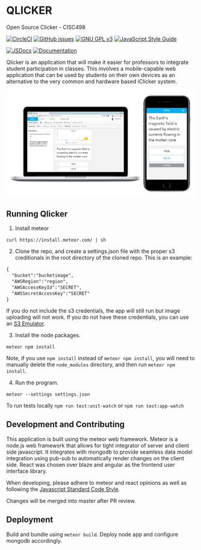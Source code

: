 # QLICKER
Open Source Clicker - CISC498

[![CircleCI](https://circleci.com/gh/qlicker/qlicker.svg?style=shield&circle-token=add100d7632954b295a5010c4d904e5b7801d8f5)](https://circleci.com/gh/qlicker/qlicker)
[![GitHub issues](https://img.shields.io/github/issues/qlicker/qlicker.svg)](https://github.com/qlicker/qlicker/issues)
[![GNU GPL v3](https://img.shields.io/badge/license-GNU%20GPL%20v3-blue.svg)](https://www.gnu.org/licenses/gpl-3.0.en.html)
[![JavaScript Style Guide](https://img.shields.io/badge/code%20style-standard-brightgreen.svg)](http://standardjs.com/)

[![JSDocs](https://img.shields.io/badge/Documentation-JSDocs-green.svg)](https://rawgit.com/qlicker/qlicker/master/docs/.jsdocs/index.html)
[![Documentation](https://img.shields.io/badge/Documentation-User%20Manual-green.svg)](https://github.com/qlicker/qlicker/tree/master/docs)



Qlicker is an application that will make it easier for professors to integrate student participation in classes. This involves a mobile-capable web application that can be used by students on their own devices as an alternative to the very common and hardware based iClicker system.

![overview](docs/images/overview.png)

## Running Qlicker

1. Install meteor
```
curl https://install.meteor.com/ | sh 
```

2. Clone the repo, and create a settings.json file with the proper s3 creditionals in the root directory of the cloned repo. This is an example:
```
{
  "bucket":"bucketimage",
  "AWSRegion":"region",
  "AWSAccessKeyId":"SECRET",
  "AWSSecretAccessKey":"SECRET"
}
```

If you do not include the s3 credentials, the app will still run but image uploading will not work. If you do not have these credentials, you can use an [S3 Emulator](https://github.com/jubos/fake-s3).

3. Install the node packages.
```
meteor npm install
```

Note, if you use `npm install` instead of `meteor npm install`, you will need to manually delete the `node_modules` directory, and then run `meteor npm install`.

4. Run the program.
```
meteor --settings settings.json
```

To run tests locally
`npm run test:unit-watch` or `npm run test:app-watch`

## Development and Contributing

This application is built using the meteor web framework. Meteor is a node.js web framework that allows for tight integrator of server and client side javascript. It integrates with mongodb to provide seamless data model integration using pub-sub to automatically render changes on the client side. React was chosen over blaze and angular as the frontend user interface library. 

When developing, please adhere to meteor and react opinions as well as following the [Javascript Standard Code Style](http://standardjs.com). 

Changes will be merged into master after PR review.

## Deployment

Build and bundle using `meteor build`. Deploy node app and configure mongodb accordingly.






